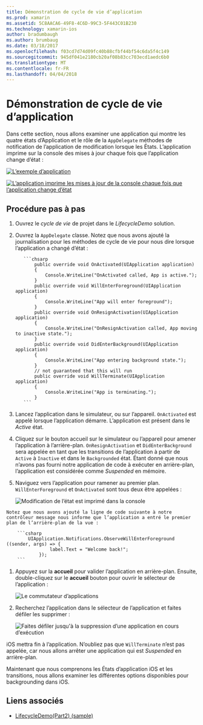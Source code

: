 ```yaml
---
title: Démonstration de cycle de vie d’application
ms.prod: xamarin
ms.assetid: 5C8AACA6-49F8-4C6D-99C3-5F443C01B230
ms.technology: xamarin-ios
author: bradumbaugh
ms.author: brumbaug
ms.date: 03/18/2017
ms.openlocfilehash: f03cd7d74d09fc40b88cfbf44bf54c6da5f4c149
ms.sourcegitcommit: 945df041e2180cb20af08b83cc703ecd1aedc6b0
ms.translationtype: MT
ms.contentlocale: fr-FR
ms.lasthandoff: 04/04/2018
---
```

# <a name="application-lifecycle-demo"></a>Démonstration de cycle de vie d’application

Dans cette section, nous allons examiner une application qui montre les quatre états d’Application et le rôle de la `AppDelegate` méthodes de notification de l’application de modification lorsque les États. L’application imprime sur la console des mises à jour chaque fois que l’application change d’état :

 [![](application-lifecycle-demo-images/image3.png "L’exemple d’application")](application-lifecycle-demo-images/image3.png#lightbox)

 [![](application-lifecycle-demo-images/image4.png "L’application imprime les mises à jour de la console chaque fois que l’application change d’état")](application-lifecycle-demo-images/image4.png#lightbox)

## <a name="walkthrough"></a>Procédure pas à pas


  1. Ouvrez le _cycle de vie_ de projet dans le _LifecycleDemo_ solution.
  1. Ouvrez la `AppDelegate` classe. Notez que nous avons ajouté la journalisation pour les méthodes de cycle de vie pour nous dire lorsque l’application a changé d’état :

            ```chsarp
                public override void OnActivated(UIApplication application)
                {
                    Console.WriteLine("OnActivated called, App is active.");
                }
                public override void WillEnterForeground(UIApplication application)
                {
                    Console.WriteLine("App will enter foreground");
                }
                public override void OnResignActivation(UIApplication application)
                {
                    Console.WriteLine("OnResignActivation called, App moving to inactive state.");
                }
                public override void DidEnterBackground(UIApplication application)
                {
                    Console.WriteLine("App entering background state.");
                }
                // not guaranteed that this will run
                public override void WillTerminate(UIApplication application)
                {
                    Console.WriteLine("App is terminating.");
                }
            ```

  1. Lancez l’application dans le simulateur, ou sur l’appareil. `OnActivated` est appelé lorsque l’application démarre. L’application est présent dans le _Active_ état.
  1. Cliquez sur le bouton accueil sur le simulateur ou l’appareil pour amener l’application à l’arrière-plan. `OnResignActivation` et `DidEnterBackground` sera appelée en tant que les transitions de l’application à partir de `Active` à `Inactive` et dans le `Backgrounded` état. Étant donné que nous n’avons pas fourni notre application de code à exécuter en arrière-plan, l’application est considérée comme _Suspended_ en mémoire.
  1. Naviguez vers l’application pour ramener au premier plan. `WillEnterForeground` et `OnActivated` sont tous deux être appelées :

        ![](application-lifecycle-demo-images/image4.png "Modification de l’état est imprimé dans la console")

    Notez que nous avons ajouté la ligne de code suivante à notre contrôleur message nous informe que l’application a entré le premier plan de l’arrière-plan de la vue :

        ```csharp
            UIApplication.Notifications.ObserveWillEnterForeground ((sender, args) => {
                    label.Text = "Welcome back!";
                });
        ```

1. Appuyez sur la **accueil** pour valider l’application en arrière-plan. Ensuite, double-cliquez sur le **accueil** bouton pour ouvrir le sélecteur de l’application :
    
    ![](application-lifecycle-demo-images/app-switcher-.png "Le commutateur d’applications")
  
1. Recherchez l’application dans le sélecteur de l’application et faites défiler les supprimer :
    
    ![](application-lifecycle-demo-images/app-switcher-swipe-.png "Faites défiler jusqu'à la suppression d’une application en cours d’exécution") 
    
iOS mettra fin à l’application. N’oubliez pas que `WillTerminate` n’est pas appelée, car nous allons arrêter une application qui est _Suspended_ en arrière-plan.

Maintenant que nous comprenons les États d’application iOS et les transitions, nous allons examiner les différentes options disponibles pour backgrounding dans iOS.



## <a name="related-links"></a>Liens associés

- [LifecycleDemo(Part2) (sample)](https://developer.xamarin.com/samples/monotouch/LifecycleDemo/)
